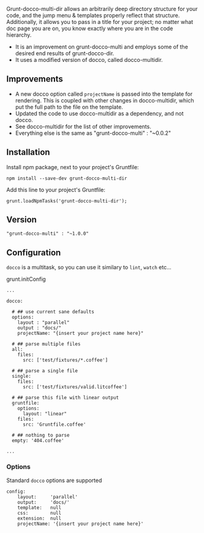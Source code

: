 Grunt-docco-multi-dir allows an arbitrarily deep directory structure for your code, and the jump menu & templates properly reflect that structure. Additionally, it allows you to pass in a title for your project; no matter what doc page you are on, you know exactly where you are in the code hierarchy.
* It is an improvement on grunt-docco-multi and employs some of the desired end results of grunt-docco-dir.
* It uses a modified version of docco, called docco-multidir.  

## Improvements
* A new docco option called `projectName` is passed into the template for rendering.  This is coupled with other changes in docco-multidir, which put the full path to the file on the template.
* Updated the code to use docco-multidir as a dependency, and not docco.
* See docco-multidir for the list of other improvements.
* Everything else is the same as "grunt-docco-multi" : "~0.0.2"


## Installation

Install npm package, next to your project's Gruntfile:

    npm install --save-dev grunt-docco-multi-dir

Add this line to your project's Gruntfile:

    grunt.loadNpmTasks('grunt-docco-multi-dir');


## Version

    "grunt-docco-multi" : "~1.0.0"

## Configuration

`docco` is a multitask, so you can use it similary to `lint`, `watch` etc...


  grunt.initConfig

    ...

    docco:

      # ## use current sane defaults
      options:
        layout : "parallel"
        output : "docs/"
        projectName: "{insert your project name here}"

      # ## parse multiple files
      all:
        files:
          src: ['test/fixtures/*.coffee']

      # ## parse a single file
      single:
        files:
          src: ['test/fixtures/valid.litcoffee']

      # ## parse this file with linear output
      gruntfile:
        options:
          layout: "linear"
        files:
          src: 'Gruntfile.coffee'

      # ## nothing to parse
      empty: '404.coffee'

    ...

### Options

Standard `docco` options are supported

    config:
        layout:     'parallel'
        output:     'docs/'
        template:   null
        css:        null
        extension:  null
        projectName: '{insert your project name here}'
